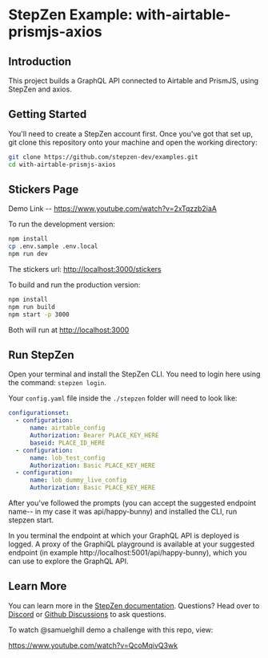 # StepZen Example: with-airtable-prismjs-axios

## Introduction

This project builds a GraphQL API connected to Airtable and PrismJS, using StepZen and axios.

## Getting Started

You'll need to create a StepZen account first. Once you've got that set up, git clone this repository onto your machine and open the working directory:

```bash
git clone https://github.com/stepzen-dev/examples.git
cd with-airtable-prismjs-axios
```

## Stickers Page

Demo Link -- https://www.youtube.com/watch?v=2xTqzzb2iaA

To run the development version:

```bash
npm install
cp .env.sample .env.local
npm run dev
```

The stickers url: <http://localhost:3000/stickers>

To build and run the production version:

```bash
npm install
npm run build
npm start -p 3000
```

Both will run at <http://localhost:3000>

## Run StepZen

Open your terminal and install the StepZen CLI. You need to login here using the command: `stepzen login`.

Your `config.yaml` file inside the `./stepzen` folder will need to look like:

```yaml
configurationset:
  - configuration:
      name: airtable_config
      Authorization: Bearer PLACE_KEY_HERE
      baseid: PLACE_ID_HERE
  - configuration:
      name: lob_test_config
      Authorization: Basic PLACE_KEY_HERE
  - configuration:
      name: lob_dummy_live_config
      Authorization: Basic PLACE_KEY_HERE
```

After you've followed the prompts (you can accept the suggested endpoint name-- in my case it was api/happy-bunny) and installed the CLI, run stepzen start.

In you terminal the endpoint at which your GraphQL API is deployed is logged. A proxy of the GraphiQL playground is available at your suggested endpoint (in example http://localhost:5001/api/happy-bunny), which you can use to explore the GraphQL API.

## Learn More

You can learn more in the [StepZen documentation](https://stepzen.com/docs). Questions? Head over to [Discord](https://discord.com/invite/9k2VdPn2FR) or [Github Discussions](https://github.com/stepzen-dev/examples/discussions) to ask questions.

To watch @samuelghill demo a challenge with this repo, view:

https://www.youtube.com/watch?v=QcoMqivQ3wk
